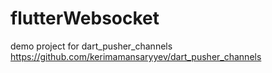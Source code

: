 # flutterWebsocket
 demo project for dart_pusher_channels https://github.com/kerimamansaryyev/dart_pusher_channels
